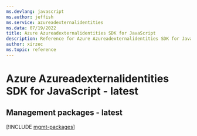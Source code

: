 ```yaml
---
ms.devlang: javascript
ms.author: jeffish
ms.service: azureadexternalidentities
ms.data: 07/19/2022
title: Azure Azureadexternalidentities SDK for JavaScript
description: Reference for Azure Azureadexternalidentities SDK for JavaScript
author: xirzec
ms.topic: reference
---
```

# Azure Azureadexternalidentities SDK for JavaScript - latest

## Management packages - latest
[!INCLUDE [mgmt-packages](azureadexternalidentities-mgmt-index.md)]
